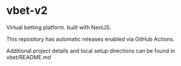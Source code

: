 # vbet-v2

Virtual betting platform. built with NextJS.

This repository has automatic releases enabled via GitHub Actions.

Additional project details and local setup directions can be found in vbet/README.md